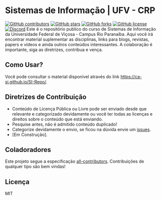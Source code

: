 # Sistemas de Informação | UFV - CRP
[![GitHub contributors](https://img.shields.io/github/contributors/cdnjs/cdnjs.svg?style=flat-square)](https://github.com/CA-SI/Sistemas-de-Informacao_UFV-CRP)
[![GitHub stars](https://img.shields.io/github/stars/CA-SI/Sistemas-de-Informacao_UFV-CRP.svg?style=flat-square)](https://github.com/CA-SI/Sistemas-de-Informacao_UFV-CRP/stargazers)
[![GitHub forks](https://img.shields.io/github/forks/CA-SI/Sistemas-de-Informacao_UFV-CRP.svg?style=flat-square)](https://github.com/CA-SI/Sistemas-de-Informacao_UFV-CRP/network)
[![GitHub license](https://img.shields.io/github/license/CA-SI/Sistemas-de-Informacao_UFV-CRP.svg?style=flat-square)](https://github.com/CA-SI/Sistemas-de-Informacao_UFV-CRP)
[![Discord](https://img.shields.io/discord/365311890420793346.svg?style=flat-square)](https://discord.gg/aR6cGkG)
Este é o repositório publico do curso de Sistemas de Informação da Universidade Federal de Viçosa - Campus Rio Paranaíba. Aqui você irá encontrar material suplementar as disciplinas, links para blogs, revistas, papers e vídeos e ainda outros conteúdos interessantes. A colaboração é importante, siga as diretrizes, contribua e vença.

## Como Usar?
Você pode consultar o material disponível através do link https://ca-si.github.io/SI-Repo/.

## Diretrizes de Contribuição
- Conteúdo de Licença Pública ou Livre pode ser enviado desde que relevante e categorizado devidamente ou você ter todas as licenças e direitos sobre o conteúdo que está enviando.
- Pesquise antes, não é admitido conteúdo duplicado!
- Categorize devidamente o envio, se ficou na dúvida envie um [issues](https://github.com/CA-SI/Sistemas-de-Informacao_UFV-CRP/issues).
- [Em Construção].


## Coladoradores

<!-- ALL-CONTRIBUTORS-LIST:START - Do not remove or modify this section -->
<!-- ALL-CONTRIBUTORS-LIST:END -->

Este projeto segue a especificação [all-contributors](https://github.com/kentcdodds/all-contributors). Contribuições de qualquer tipo são bem vindas!

## Licença
MIT
